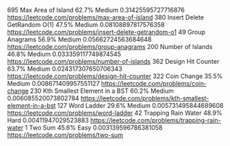695	Max Area of Island	62.7%	Medium	0.31425595727716876	https://leetcode.com/problems/max-area-of-island
380	Insert Delete GetRandom O(1)	47.5%	Medium	0.08108897817576358	https://leetcode.com/problems/insert-delete-getrandom-o1
49	Group Anagrams	56.9%	Medium	0.05662724563684648	https://leetcode.com/problems/group-anagrams
200	Number of Islands	46.8%	Medium	0.033359117749874545	https://leetcode.com/problems/number-of-islands
362	Design Hit Counter	63.7%	Medium	0.024317307650706343	https://leetcode.com/problems/design-hit-counter
322	Coin Change	35.5%	Medium	0.008671409957551127	https://leetcode.com/problems/coin-change
230	Kth Smallest Element in a BST	60.2%	Medium	0.006085520073802784	https://leetcode.com/problems/kth-smallest-element-in-a-bst
127	Word Ladder	29.6%	Medium	0.005731495844689608	https://leetcode.com/problems/word-ladder
42	Trapping Rain Water	48.9%	Hard	0.00411947029523883	https://leetcode.com/problems/trapping-rain-water
1	Two Sum	45.6%	Easy	0.003139596786381058	https://leetcode.com/problems/two-sum